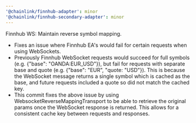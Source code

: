 ```yaml
---
'@chainlink/finnhub-adapter': minor
'@chainlink/finnhub-secondary-adapter': minor
---
```


Finnhub WS: Maintain reverse symbol mapping.

- Fixes an issue where Finnhub EA's would fail for certain requests when using WebSockets.
- Previously Finnhub WebSocket requests would succeed for full symbols (e.g. {"base": "OANDA:EUR_USD"}), but fail for requests with separate base and quote (e.g. {"base": "EUR", "quote: "USD"}). This is because the WebSocket message returns a single symbol which is cached as
  the base, and future requests included a quote so did not match the cached key.
- This commit fixes the above issue by using WebsocketReverseMappingTransport to be able to retrieve the original params once the WebSocket response is returned. This allows for a consistent cache key between requests and responses.
